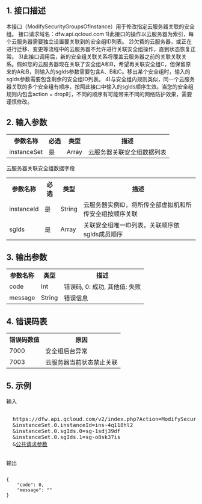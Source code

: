 ## 1. 接口描述
 
本接口（ModifySecurityGroupsOfInstance）用于修改指定云服务器关联的安全组。
接口请求域名：dfw.api.qcloud.com
1)此接口的操作以云服务器为索引，每个云服务器需要独立设置要关联到的安全组ID列表。
2)欠费的云服务器，或正在进行迁移、变更等流程中的云服务器不允许进行关联安全组操作，直到状态恢复正常。
3)此接口调用后，新的安全组关联关系将覆盖云服务器之前的关联关联关系。假如您的云服务器现在关联了安全组A和B，希望再关联安全组C，但保留原来的A和B，则输入的sgIds参数需要包含A、B和C。移出某个安全组时，输入的sgIds参数需要包含剩余的安全组ID列表。
4)与安全组内规则类似，同一个云服务器关联的多个安全组有顺序，按照此接口中输入的sgIds顺序生效。当您的安全组规则内包含action = drop时，不同的顺序有可能带来不同的网络防护效果，需要谨慎修改。

## 2. 输入参数
<table class="t"><tbody><tr>
<th><b>参数名称</b></th>
<th><b>必选</b></th>
<th><b>类型</b></th>
<th><b>描述</b></th>
<tr>
<td> instanceSet <td> 是 <td> Array <td> 云服务器关联安全组数据列表
</tbody></table> 
云服务器关联安全组数据字段
<table class="t"><tbody><tr>
<th><b>参数名称</b></th>
<th><b>必选</b></th>
<th><b>类型</b></th>
<th><b>描述</b></th>
<tr>
<td> instanceId <td> 是 <td> String <td> 云服务器实例ID，将所传全部虚拟机和所传安全组按顺序关联
<tr>
<td> sgIds <td> 是 <td> Array <td> 关联安全组唯一ID列表，关联顺序依sgIds成员顺序
</tbody></table>

 

## 3. 输出参数
 

<table class="t"><tbody><tr>
<th><b>参数名称</b></th>
<th><b>类型</b></th>
<th><b>描述</b></th>
<tr>
<td> code <td> Int <td> 错误码, 0: 成功, 其他值: 失败
<tr>
<td> message <td> String <td> 错误信息
</tbody></table>

## 4. 错误码表
 <table class="t"><tbody><tr>
<th><b>错误码数值</b></th>
<th><b>原因</b></th>
<tr>

<td> 7000 <td> 安全组后台异常
<tr>
<td> 7003 <td> 云服务器当前状态禁止关联
</tbody></table>
 

## 5. 示例
 
输入
<pre>

  https://dfw.api.qcloud.com/v2/index.php?Action=ModifySecurityGroupsOfInstance
  &instanceSet.0.instanceId=ins-4q118hl2
  &instanceSet.0.sgIds.0=sg-1sdj39df
  &instanceSet.0.sgIds.1=sg-o8sk37is
  &<a href="https://www.qcloud.com/doc/api/229/6976">公共请求参数</a>

</pre>

输出
```

{
    "code": 0,
    "message": ""
}

```

